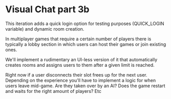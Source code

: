 # Visual Chat part 3b

This iteration adds a quick login option for testing purposes (QUICK_LOGIN variable) and dynamic room creation.

In multiplayer games that require a certain number of players there is typically a lobby section in which users can host their games or join existing ones.

We'll implement a rudimentary an UI-less version of it that automatically creates rooms and assigns users to them after a given limit is reached.

Right now if a user disconnects their slot frees up for the next user. Depending on the experience you'll have to implement a logic for when users leave mid-game. Are they taken over by an AI? Does the game restart and waits for the right amount of players? Etc
